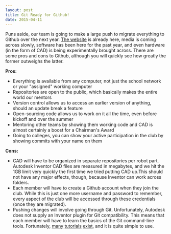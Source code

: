 ```yaml
---
layout: post
title: Git Ready for Github!
date: 2015-04-11
---
```

Puns aside, our team is going to make a large push to migrate everything to Github over the next year. [The website](/) is already here, media is coming across slowly, software has been here for the past year, and even hardware (in the form of CAD) is being experimentally brought across. There are some pros and cons to Github, although you will quickly see how greatly the former outweighs the latter.

<b>Pros:</b>
 - Everything is available from any computer, not just the school network or your "assigned" working computer
 - Repositories are open to the public, which basically makes the entire world our mentors
 - Version control allows us to access an earlier version of anything, should an update break a feature
 - Open-sourcing code allows us to work on it all the time, even before kickoff and over the summer
 - Mentoring other teams by showing them working code and CAD is almost certainly a boost for a Chairman's Award
 - Going to colleges, you can show your active participation in the club by showing commits with your name on them

<b>Cons:</b>
 - CAD will have to be organized in separate repositories per robot part. Autodesk Inventor CAD files are measured in megabytes, and we hit the 1GB limit very quickly the first time we tried putting CAD up.This should not have any major effects, though, because Inventor can work across folders.
 - Each member will have to create a Github account when they join the club. While this is just one more username and password to remember, every aspect of the club will be accessed through these credentials (once they are migrated).
 - Pushing changes will involve going through Git. Unfortunately, Autodesk does not supply an Inventor plugin for Git compatibility. This means that each member will have to learn the basics of the Git command-line tools. Fortunately, [many](https://try.github.io/levels/1/challenges/1) [tutorials](https://www.codeschool.com/courses/mastering-github?gclid=CIKnsPW678QCFUZqfgod1YwA2w) [exist](https://www.atlassian.com/git/tutorials/), and it is quite simple to use.
